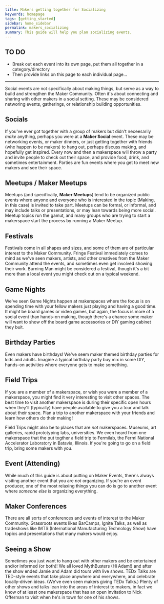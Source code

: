 ```yaml
---
title: Makers getting together for Socializing
keywords: homepage
tags: [getting_started]
sidebar: home_sidebar
permalink: makers_socializing
summary: This guide will help you plan socializing events.
---
```


## TO DO
* Break out each event into its own page, put them all together in a category/directory
* Then provide links on this page to each individual page...

---

Social events are not specifically about making things, but serve as a way to build and strengthen the Maker Community. Often it's about connecting and sharing with other makers in a social setting. These may be considered networing events, gatherings, or relationship building opportunities.

## Socials

If you've ever got together with a group of makers but didn't neceesarily _make_ anything, perhaps you were at a **Maker Social** event. These may be networking events, or maker dinners, or just getting together with friends (who happen to be makers) to hang out, perhaps discuss making, and hopefully get inspired. Every now and then a makerspace will throw a party and invite people to check out their space, and provide food, drink, and sometimes entertainment. Parties are fun events where you get to meet new makers and see their space.

##  Meetups / Maker Meetups

Meetups (and specifically, **Maker Meetups**) tend to be organized public events where anyone and everyone who is interested in the topic (Making, in this case) is invited to take part. Meetups can be formal, or informal, and may include talks or presentations, or may lean towards being more social. Meetup topics run the gamut, and many groups who are trying to start a makerspace start the process by running a Maker Meetup.

## Festivals

Festivals come in all shapes and sizes, and some of them are of particular interest to the Maker Community. Fringe Festival immediately comes to mind as we've seen makers, artists, and other creatives from the Maker Community attend the events, and sometimes even get involved showing their work. Burning Man might be considered a festival, though it's a bit more than a local event you might check out on a typical weekend.

## Game Nights

We've seen Game Nights happen at makerspaces where the focus is on spending time with your fellow makers just playing and having a good time. It might be board games or video games, but again, the focus is more of a social event than hands-on making, though there's a chance some maker will want to show off the board game accessories or DIY gaming cabinet they buit.

## Birthday Parties

Even makers have birthdays! We've seem maker themed birthday parties for kids and adults. Imagine a typical birthday party buy mix in some DIY, hands-on activities where everyone gets to make something.

## Field Trips

If you are a member of a makerspace, or wish you were a member of a makerspace, you might find it very interesting to visit other spaces. The best time to visit another makerspace is during their specific open hours when they'll (typically) have people available to give you a tour and talk about their space. Plan a trip to another makerspace with your friends and learn how others do their making!

Field Trips might also be to places that are _not_ makerspaces. Museums, art galleries, rapid prototyping labs, universities. We even heard from one makerspace that the put togther a field trip to Fermilab, the Fermi National Accelerator Laboratory in Batavia, Illinois. If you're going to go on a field trip, bring some makers with you.

## Event (Attending)

While much of this guide is about putting on Maker Events, there's always visiting another event that you are _not_ organizing. If you're an event producer, one of the most relaxing things you can do is go to another event where _someone else_ is organizing everything. 

## Maker Conferences

There are all sorts of conferences and events of interest to the Maker Community. Grassroots events likes BarCamps, Ignite Talks, as well as tradeshows like IMTS (International Manufacturing Technology Show) have topics and presentations that many makers would enjoy.

## Seeing a Show

Sometimes you just want to hang out with other makers and be entertained and/or informed (or both)! We all loved MythBusters (Hi Adam!) and after the show ended Jamie and Adam did tours with live shows. TEDx Talks are TED-style events that take place anywhere and everywhere, and celebrate locally-driven ideas. (We've even seen makers giving TEDx Talks.) Plenty of other shows and talks lean into the areas of interest to makers, in fact we know of at least one makerspace that has an open invitation to Nick Offerman to visit when he's in town for one of his shows.